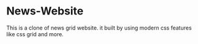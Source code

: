 # News-Website

This is a clone of news grid website. it built by using modern css features like css grid and more.
